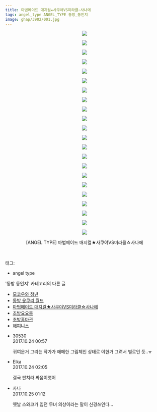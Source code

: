```yaml
---
title: 마법메이드 매지컬★사쿠야VS미라클☆사나에
tags: angel_type ANGEL_TYPE 동방_동인지
image: ghap/3902/001.jpg
---
```

<div class="article">
<p style="text-align: center; clear: none; float: none;"><img src="{{ site.nasurl }}/ghap/3902/001.jpg"/></p>
<p style="text-align: center; clear: none; float: none;"><img src="{{ site.nasurl }}/ghap/3902/002.jpg"/></p>
<p style="text-align: center; clear: none; float: none;"><img src="{{ site.nasurl }}/ghap/3902/003.jpg"/></p>
<p style="text-align: center; clear: none; float: none;"><img src="{{ site.nasurl }}/ghap/3902/004.jpg"/></p>
<p style="text-align: center; clear: none; float: none;"><img src="{{ site.nasurl }}/ghap/3902/005.jpg"/></p>
<p style="text-align: center; clear: none; float: none;"><img src="{{ site.nasurl }}/ghap/3902/006.jpg"/></p>
<p style="text-align: center; clear: none; float: none;"><img src="{{ site.nasurl }}/ghap/3902/007.jpg"/></p>
<p style="text-align: center; clear: none; float: none;"><img src="{{ site.nasurl }}/ghap/3902/008.jpg"/></p>
<p style="text-align: center; clear: none; float: none;"><img src="{{ site.nasurl }}/ghap/3902/009.jpg"/></p>
<p style="text-align: center; clear: none; float: none;"><img src="{{ site.nasurl }}/ghap/3902/010.jpg"/></p>
<p style="text-align: center; clear: none; float: none;"><img src="{{ site.nasurl }}/ghap/3902/011.jpg"/></p>
<p style="text-align: center; clear: none; float: none;"><img src="{{ site.nasurl }}/ghap/3902/012.jpg"/></p>
<p style="text-align: center; clear: none; float: none;"><img src="{{ site.nasurl }}/ghap/3902/013.jpg"/></p>
<p style="text-align: center; clear: none; float: none;"><img src="{{ site.nasurl }}/ghap/3902/014.jpg"/></p>
<p style="text-align: center; clear: none; float: none;"><img src="{{ site.nasurl }}/ghap/3902/015.jpg"/></p>
<p style="text-align: center; clear: none; float: none;"><img src="{{ site.nasurl }}/ghap/3902/016.jpg"/></p>
<p style="text-align: center; clear: none; float: none;"><img src="{{ site.nasurl }}/ghap/3902/017.jpg"/></p>
<p style="text-align: center; clear: none; float: none;"><img src="{{ site.nasurl }}/ghap/3902/018.jpg"/></p>
<p style="text-align: center; clear: none; float: none;"><img src="{{ site.nasurl }}/ghap/3902/019.jpg"/></p>
<p style="text-align: center; clear: none; float: none;"><img src="{{ site.nasurl }}/ghap/3902/020.jpg"/></p>
<p style="text-align: center; clear: none; float: none;"><img src="{{ site.nasurl }}/ghap/3902/021.jpg"/></p>
<p style="text-align: center; clear: none; float: none;"><img src="{{ site.nasurl }}/ghap/3902/022.jpg"/></p>
<p style="text-align: center; clear: none; float: none;">[ANGEL TYPE] 마법메이드 매지컬★사쿠야VS미라클☆사나에</p>
<p><br/></p>
</div><div class="tagTrail">
<p>태그: </p>
<ul>
<li>angel type</li>
</ul>
</div><div class="another">
<p>'동방 동인지' 카테고리의 다른 글</p>
<ul>
<li><a href="/2017-10-23-ghap_3904">모코우와 청년</a></li>
<li><a href="/2017-10-23-ghap_3903">동방 윳쿠리 월드</a></li>
<li><a href="/2017-10-23-ghap_3902">마법메이드 매지컬★사쿠야VS미라클☆사나에</a></li>
<li><a href="/2017-10-22-ghap_3895">초방요요몽</a></li>
<li><a href="/2017-10-22-ghap_3894">초방홍마관</a></li>
<li><a href="/2017-10-22-ghap_3892">해피니스</a></li>
</ul>
</div><div class="cb_module cb_fluid">
<div class="cb_wrt cb_profile">
<div class="comment">
<ul>
<li class="cb_thumb_off" id="comment15112972">
<div class="cb_comment_area">
<div class="cb_info_area">
<div class="cb_section">
<span class="cb_nick_name">30530</span>
</div>
<div class="cb_section">
<span class="cb_date">2017.10.24 00:57 </span>
</div>
</div>
<div class="cb_dsc_comment">
<p class="cb_dsc">
											귀여운거 그리는 작가가 애메한 그림체인 상태로 야한거 그려서 별로인 듯..ㅠ
										</p>
</div>
</div></li>
<li class="cb_thumb_off" id="comment15113002">
<div class="cb_comment_area">
<div class="cb_info_area">
<div class="cb_section">
<span class="cb_nick_name">Elka</span>
</div>
<div class="cb_section">
<span class="cb_date">2017.10.24 02:05 </span>
</div>
</div>
<div class="cb_dsc_comment">
<p class="cb_dsc">
											결국 판치라 싸움이엿어
										</p>
</div>
</div></li>
<li class="cb_thumb_off" id="comment15113733">
<div class="cb_comment_area">
<div class="cb_info_area">
<div class="cb_section">
<span class="cb_nick_name">사나</span>
</div>
<div class="cb_section">
<span class="cb_date">2017.10.25 01:12 </span>
</div>
</div>
<div class="cb_dsc_comment">
<p class="cb_dsc">
											옛날 스와코가 입던 무녀 의상이라는 말이 신경쓰인다...
										</p>
</div>
</div></li>
</ul>
</div>
</div><!-- commentList close -->
</div>